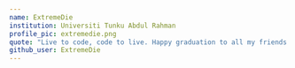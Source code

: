 ```yaml
---
name: ExtremeDie
institution: Universiti Tunku Abdul Rahman
profile_pic: extremedie.png
quote: "Live to code, code to live. Happy graduation to all my friends. Thanks to teachers, families and my friends who helped me."
github_user: ExtremeDie
---
```

